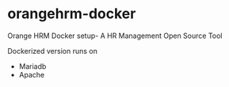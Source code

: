 # orangehrm-docker
Orange HRM Docker setup- A HR Management Open Source Tool


Dockerized version runs on 

- Mariadb
- Apache
